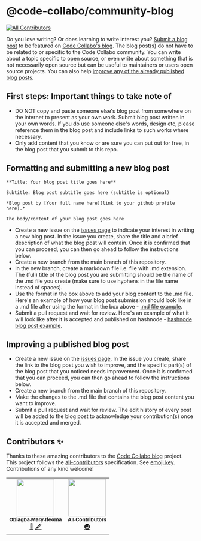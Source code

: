 # @code-collabo/community-blog
<!-- ALL-CONTRIBUTORS-BADGE:START - Do not remove or modify this section -->
[![All Contributors](https://img.shields.io/badge/all_contributors-2-orange.svg?style=flat-square)](#contributors-)
<!-- ALL-CONTRIBUTORS-BADGE:END -->

Do you love writing? Or does learning to write interest you? [Submit a blog post](https://github.com/code-collabo/community-blog#formatting-and-submitting-a-new-blog-post) to be featured on [Code Collabo's blog](https://code-collabo.hashnode.dev). The blog post(s) do not have to be related to or specific to the Code Collabo community. You can write about a topic specific to open source, or even write about something that is not necessarily open source but can be useful to maintainers or users open source projects. You can also help [improve any of the already published blog posts](https://github.com/code-collabo/community-blog#improving-a-published-blog-post).

## First steps: Important things to take note of

- DO NOT copy and paste someone else's blog post from somewhere on the internet to present as your own work. Submit blog post written in your own words. If you do use someone else's words, design etc, please reference them in the blog post and include links to such works where necessary.
- Only add content that you know or are sure you can put out for free, in the blog post that you submit to this repo.

## Formatting and submitting a new blog post

````
**Title: Your blog post title goes here**

Subtitle: Blog post subtitle goes here (subtitle is optional)

*Blog post by [Your full name here](link to your github profile here).*

The body/content of your blog post goes here
````
- Create a new issue on the [issues page](https://github.com/code-collabo/community-blog/issues) to indicate your interest in writing a new blog post. In the issue you create, share the title and a brief description of what the blog post will contain. Once it is confirmed that you can proceed, you can then go ahead to follow the instructions below.
- Create a new branch from the main branch of this repository.
- In the new branch, create a markdown file i.e. file with .md extension. The (full) title of the blog post you are submitting should be the name of the .md file you create (make sure to use hyphens in the file name instead of spaces). 
- Use the format in the box above to add your blog content to the .md file. Here's an example of how your blog post submission should look like in a .md file after using the format in the box above - [.md file example](https://github.com/code-collabo/submit-a-blog-post/blob/main/what-is-code-collabo-and-who-is-it-for.md).
- Submit a pull request and wait for review. Here's an example of what it will look like after it is accepted and published on hashnode - [hashnode blog post example](https://code-collabo.hashnode.dev/what-is-code-collabo-and-who-is-it-for).

## Improving a published blog post
- Create a new issue on the [issues page](https://github.com/code-collabo/community-blog/issues). In the issue you create, share the link to the blog post you wish to improve, and the specific part(s) of the blog post that you noticed needs improvement. Once it is confirmed that you can proceed, you can then go ahead to follow the instructions below.
- Create a new branch from the main branch of this repository.
- Make the changes to the .md file that contains the blog post content you want to improve.
- Submit a pull request and wait for review. The edit history of every post will be added to the blog post to acknowledge your contribution(s) once it is accepted and merged.

## Contributors ✨

Thanks to these amazing contributors to the [Code Collabo blog](https://github.com/code-collabo/submit-a-blog-post) project. This project follows the [all-contributors](https://github.com/all-contributors/all-contributors) specification. See [emoji key](https://allcontributors.org/docs/en/emoji-key). Contributions of any kind welcome!

<!-- ALL-CONTRIBUTORS-LIST:START - Do not remove or modify this section -->
<!-- prettier-ignore-start -->
<!-- markdownlint-disable -->
<table>
  <tr>
    <td align="center"><a href="https://github.com/Ifycode"><img src="https://avatars.githubusercontent.com/u/45185388?v=4?s=100" width="100px;" alt=""/><br /><sub><b>Obiagba Mary Ifeoma</b></sub></a><br /><a href="#blog-Ifycode" title="Blogposts">📝</a> <a href="#content-Ifycode" title="Content">🖋</a></td>
    <td align="center"><a href="https://allcontributors.org"><img src="https://avatars.githubusercontent.com/u/46410174?v=4?s=100" width="100px;" alt=""/><br /><sub><b>All Contributors</b></sub></a><br /><a href="#infra-all-contributors" title="Infrastructure (Hosting, Build-Tools, etc)">🚇</a></td>
  </tr>
</table>

<!-- markdownlint-restore -->
<!-- prettier-ignore-end -->

<!-- ALL-CONTRIBUTORS-LIST:END -->

